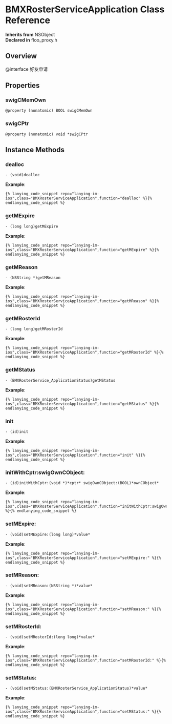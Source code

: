 # BMXRosterServiceApplication Class Reference

  **Inherits from** NSObject  
  **Declared in** floo_proxy.h  

## Overview

@interface 好友申请

## Properties

<a name="//api/name/swigCMemOwn" title="swigCMemOwn"></a>
### swigCMemOwn

`@property (nonatomic) BOOL swigCMemOwn`

<a name="//api/name/swigCPtr" title="swigCPtr"></a>
### swigCPtr

`@property (nonatomic) void *swigCPtr`

<a title="Instance Methods" name="instance_methods"></a>
## Instance Methods

<a name="//api/name/dealloc" title="dealloc"></a>
### dealloc

`- (void)dealloc`

<a name="//api/name/getMExpire" title="getMExpire"></a>
**Example**:
```
{% lanying_code_snippet repo="lanying-im-ios",class="BMXRosterServiceApplication",function="dealloc" %}{% endlanying_code_snippet %}
```
### getMExpire

`- (long long)getMExpire`

<a name="//api/name/getMReason" title="getMReason"></a>
**Example**:
```
{% lanying_code_snippet repo="lanying-im-ios",class="BMXRosterServiceApplication",function="getMExpire" %}{% endlanying_code_snippet %}
```
### getMReason

`- (NSString *)getMReason`

<a name="//api/name/getMRosterId" title="getMRosterId"></a>
**Example**:
```
{% lanying_code_snippet repo="lanying-im-ios",class="BMXRosterServiceApplication",function="getMReason" %}{% endlanying_code_snippet %}
```
### getMRosterId

`- (long long)getMRosterId`

<a name="//api/name/getMStatus" title="getMStatus"></a>
**Example**:
```
{% lanying_code_snippet repo="lanying-im-ios",class="BMXRosterServiceApplication",function="getMRosterId" %}{% endlanying_code_snippet %}
```
### getMStatus

`- (BMXRosterService_ApplicationStatus)getMStatus`

<a name="//api/name/init" title="init"></a>
**Example**:
```
{% lanying_code_snippet repo="lanying-im-ios",class="BMXRosterServiceApplication",function="getMStatus" %}{% endlanying_code_snippet %}
```
### init

`- (id)init`

<a name="//api/name/initWithCptr:swigOwnCObject:" title="initWithCptr:swigOwnCObject:"></a>
**Example**:
```
{% lanying_code_snippet repo="lanying-im-ios",class="BMXRosterServiceApplication",function="init" %}{% endlanying_code_snippet %}
```
### initWithCptr:swigOwnCObject:

`- (id)initWithCptr:(void *)*cptr* swigOwnCObject:(BOOL)*ownCObject*`

<a name="//api/name/setMExpire:" title="setMExpire:"></a>
**Example**:
```
{% lanying_code_snippet repo="lanying-im-ios",class="BMXRosterServiceApplication",function="initWithCptr:swigOwnCObject:" %}{% endlanying_code_snippet %}
```
### setMExpire:

`- (void)setMExpire:(long long)*value*`

<a name="//api/name/setMReason:" title="setMReason:"></a>
**Example**:
```
{% lanying_code_snippet repo="lanying-im-ios",class="BMXRosterServiceApplication",function="setMExpire:" %}{% endlanying_code_snippet %}
```
### setMReason:

`- (void)setMReason:(NSString *)*value*`

<a name="//api/name/setMRosterId:" title="setMRosterId:"></a>
**Example**:
```
{% lanying_code_snippet repo="lanying-im-ios",class="BMXRosterServiceApplication",function="setMReason:" %}{% endlanying_code_snippet %}
```
### setMRosterId:

`- (void)setMRosterId:(long long)*value*`

<a name="//api/name/setMStatus:" title="setMStatus:"></a>
**Example**:
```
{% lanying_code_snippet repo="lanying-im-ios",class="BMXRosterServiceApplication",function="setMRosterId:" %}{% endlanying_code_snippet %}
```
### setMStatus:

`- (void)setMStatus:(BMXRosterService_ApplicationStatus)*value*`

**Example**:
```
{% lanying_code_snippet repo="lanying-im-ios",class="BMXRosterServiceApplication",function="setMStatus:" %}{% endlanying_code_snippet %}
```
